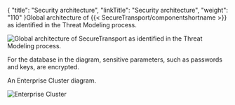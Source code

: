 {
    "title": "Security architecture",
    "linkTitle": "Security architecture",
    "weight": "110"
}Global architecture of {{< SecureTransport/componentshortname  >}} as identified in the Threat Modeling process.

<img src="/Images/SecureTransport/sec_arch.png" class="maxWidth" alt="Global architecture of SecureTransport as identified in the Threat Modeling process." />

For the database in the diagram, sensitive parameters, such as passwords and keys, are encrypted.

An Enterprise Cluster diagram.

<img src="/Images/SecureTransport/STDeployment_LEC.png" class="maxWidth" alt="Enterprise Cluster" />
